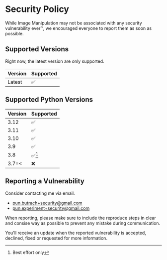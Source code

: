 # Security Policy
While Image Manipulation may not be associated with any
security vulnerability ever:tm:, we encouraged everyone
to report them as soon as possible.

## Supported Versions
Right now, the latest version are only supported.

| Version | Supported          |
| ------- | ------------------ |
| Latest  | :white_check_mark: |

## Supported Python Versions

| Version | Supported              |
| ------- | ---------------------- |
| 3.12    | :white_check_mark:     |
| 3.11    | :white_check_mark:     |
| 3.10    | :white_check_mark:     |
| 3.9     | :white_check_mark:     |
| 3.8     | :white_check_mark:[^1] |
| 3.7=<   | :x:                    |

## Reporting a Vulnerability
Consider contacting me via email.

- pun.butrach+security@gmail.com
- pun.experiment+security@gmail.com

When reporting, please make sure to include
the reproduce steps in clear and consise way as possible
to prevent any mistake during communication.

You'll receive an update when the reported vulnerability is
accepted, declined, fixed or requested for more information.

[^1]: Best effort only
